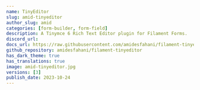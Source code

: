 ```yaml
---
name: TinyEditor
slug: amid-tinyeditor
author_slug: amid
categories: [form-builder, form-field]
description: A Tinymce 6 Rich Text Editor plugin for Filament Forms.
discord_url: 
docs_url: https://raw.githubusercontent.com/amidesfahani/filament-tinyeditor/1.x/README.md
github_repository: amidesfahani/filament-tinyeditor
has_dark_theme: true
has_translations: true
image: amid-tinyeditor.jpg
versions: [3]
publish_date: 2023-10-24
---
```

